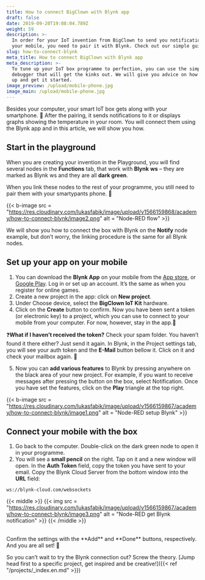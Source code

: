 ```yaml
---
title: How to connect BigClown with Blynk app
draft: false
date: 2019-09-20T19:08:04.789Z
weight: 59
description: >-
  In order for your IoT invention from BigClown to send you notifications to
  your mobile, you need to pair it with Blynk. Check out our simple guide.
slug: how-to-connect-blynk
meta_title: How to connect BigClown with Blynk app
meta_description: >-
  To tune up your IoT box programme to perfection, you can use the simple
  debugger that will get the kinks out. We will give you advice on how to set it
  up and get it started.
image_preview: /upload/mobile-phone.jpg
image_main: /upload/mobile-phone.jpg
---
```

Besides your computer, your smart IoT box gets along with your smartphone. 🤝 After the pairing, it sends notifications to it or displays graphs showing the temperature in your room. You will connect them using the Blynk app and in this article, we will show you how.

## Start in the playground

When you are creating your invention in the Playground, you will find several nodes in the **Functions** tab, that work with **Blynk** **ws** – they are marked as Blynk ws and they are all **dark green**.

When you link these nodes to the rest of your programme, you still need to pair them with your smartypants phone. 📱

{{< b-image src = "https://res.cloudinary.com/lukasfabik/image/upload/v1566159868/academy/how-to-connect-blynk/image2.png" alt = "Node-RED flow" >}}

We will show you how to connect the box with Blynk on the **Notify** node example, but don’t worry, the linking procedure is the same for all Blynk nodes.

## Set up your app on your mobile

1. You can download the **Blynk App** on your mobile from the [App store](https://apps.apple.com/us/app/blynk-iot-for-arduino-esp32/id808760481), or [Google Play](https://play.google.com/store/apps/details?id=cc.blynk&hl=en). Log in or set up an account. It’s the same as when you register for online games.
2. Create a new project in the app: click on **New project**.
3. Under Choose device, select the **BigClown IoT Kit** hardware.
4. Click on the **Create** button to confirm. Now you have been sent a token (or electronic key) to a project, which you can use to connect to your mobile from your computer. For now, however, stay in the app.📱

❓**What if I haven’t received the token?** Check your spam folder. You haven’t found it there either? Just send it again. In Blynk, in the Project settings tab, you will see your auth token and the **E-Mail** button bellow it. Click on it and check your mailbox again. 👋

5. Now you can **add various features** to Blynk by pressing anywhere on the black area of your new project. For example, if you want to receive messages after pressing the button on the box, select Notification. Once you have set the features, click on the **Play** triangle at the top right.

{{< b-image src = "https://res.cloudinary.com/lukasfabik/image/upload/v1566159867/academy/how-to-connect-blynk/image1.png" alt = "Node-RED setup Blynk" >}}

## Connect your mobile with the box

1. Go back to the computer. Double-click on the dark green node to open it in your programme.
2. You will see a **small pencil** on the right. Tap on it and a new window will open. In the **Auth Token** field, copy the token you have sent to your email. Copy the Blynk Cloud Server from the bottom window into the **URL** field:


```
ws://blynk-cloud.com/websockets
```

{{< middle >}}
{{< img src = "https://res.cloudinary.com/lukasfabik/image/upload/v1566159867/academy/how-to-connect-blynk/image3.png" alt = "Node-RED get Blynk notification" >}}
{{< /middle >}}

<br/>
Confirm the settings with the **Add** and **Done** buttons, respectively. And you are all set! 🎉

So you can’t wait to try the Blynk connection out? Screw the theory. \[Jump head first to a specific project, get inspired and be creative!]({{< ref "/projects/_index.en.md" >}})
